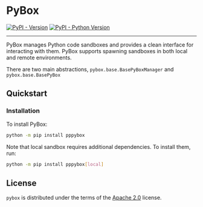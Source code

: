 # PyBox

[![PyPI - Version](https://img.shields.io/pypi/v/pppybox.svg)](https://pypi.org/project/pppybox)
[![PyPI - Python Version](https://img.shields.io/pypi/pyversions/pppybox.svg)](https://pypi.org/project/pppybox)

-----

PyBox manages Python code sandboxes and provides a clean interface for interacting with them. PyBox supports spawning sandboxes in both local and remote environments.

There are two main abstractions, `pybox.base.BasePyBoxManager` and `pybox.base.BasePyBox`

## Quickstart

### Installation

To install PyBox:

```sh
python -m pip install pppybox
```

Note that local sandbox requires additional dependencies. To install them, run:

```sh
python -m pip install pppybox[local]
```

## License

`pybox` is distributed under the terms of the [Apache 2.0](https://spdx.org/licenses/Apache-2.0.html) license.
